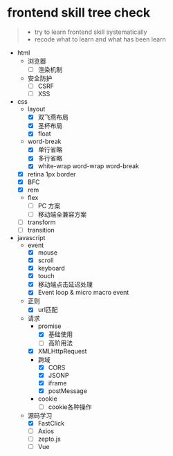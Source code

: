 # frontend skill tree check
> * try to learn frontend skill systematically
> * recode what to learn and what has been learn
- html
  * 浏览器
    * [ ]  渲染机制
    
  * 安全防护
    * [ ]  CSRF
    * [ ]  XSS
- css
  * layout
    * [x] 双飞燕布局
    * [x] 圣杯布局
    * [x] float
  * word-break
    * [x] 单行省略
    * [x] 多行省略
    * [x] white-wrap word-wrap word-break
  * [x] retina 1px border
  * [x] BFC
  * [x] rem
  * flex
    * [ ]  PC 方案
    * [ ]  移动端全兼容方案
  * [ ]  transform
  * [ ]  transition

- javascript
  * event
    * [x] mouse
    * [x] scroll
    * [x] keyboard
    * [x] touch
    * [x] 移动端点击延迟处理
    * [x] Event loop & micro macro event
  * 正则
    * [x] url匹配
  * 请求
    * promise
      * [x] 基础使用
      * [ ]  高阶用法
    * [x] XMLHttpRequest
    * 跨域
      * [x] CORS
      * [x] JSONP
      * [x] iframe
      * [x] postMessage
    * cookie
      * [ ]  cookie各种操作
  - 源码学习
    * [x] FastClick
    * [ ]  Axios
    * [ ]  zepto.js
    * [ ]  Vue